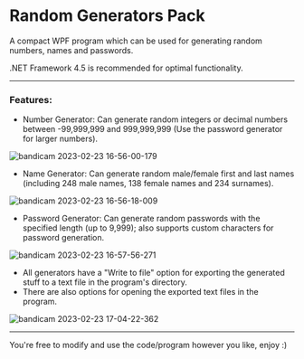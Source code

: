 # Random Generators Pack
A compact WPF program which can be used for generating random numbers, names and passwords.


.NET Framework 4.5 is recommended for optimal functionality.

--------------------
### Features:

- Number Generator:
Can generate random integers or decimal numbers between -99,999,999 and 999,999,999 (Use the password generator for larger numbers).

![bandicam 2023-02-23 16-56-00-179](https://user-images.githubusercontent.com/71328992/220920707-6406bce5-12bb-4b80-a17d-7b524548e714.png)


- Name Generator:
Can generate random male/female first and last names (including 248 male names, 138 female names and 234 surnames).

![bandicam 2023-02-23 16-56-18-009](https://user-images.githubusercontent.com/71328992/220921098-ddabe51e-571e-4cef-ada5-71762d87ee1c.png)

- Password Generator:
Can generate random passwords with the specified length (up to 9,999); also supports custom characters for password generation.

![bandicam 2023-02-23 16-57-56-271](https://user-images.githubusercontent.com/71328992/220921278-ce422146-a398-4104-bd25-76a589759620.png)

* All generators have a "Write to file" option for exporting the generated stuff to a text file in the program's directory.
* There are also options for opening the exported text files in the program.

![bandicam 2023-02-23 17-04-22-362](https://user-images.githubusercontent.com/71328992/220922092-af4536d7-b7fe-41f8-805b-cfc46c0a0105.png)

--------------------

You're free to modify and use the code/program however you like, enjoy :)
